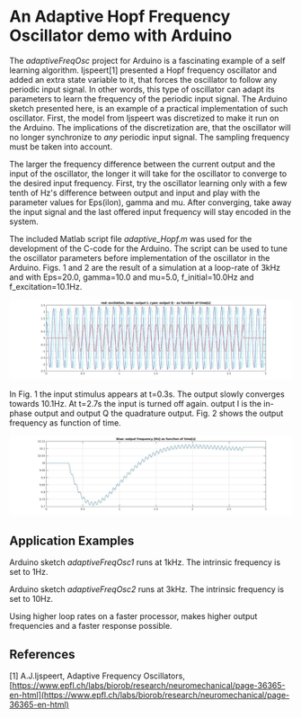 # An Adaptive Hopf Frequency Oscillator demo with Arduino

The *adaptiveFreqOsc* project for Arduino is a fascinating example of a self learning algorithm.
Ijspeert[1] presented a Hopf frequency oscillator and added an extra state variable to it, that forces the oscillator to follow any periodic input signal. In other words, this type of oscillator can adapt its parameters to learn the frequency of the periodic input signal. The Arduino sketch presented here, is an example of a practical implementation of such oscillator.
First, the model from Ijspeert was discretized to make it run on the Arduino. The implications of the discretization are, that the oscillator will no longer synchronize to *any* periodic input signal. The sampling frequency must be taken into account.

The larger the frequency difference between the current output and the input of the oscillator, the longer it will take for the oscillator to converge to the desired input frequency. First, try the oscillator learning only with  a few tenth of Hz's difference between output and input and play with the parameter values for Eps(ilon), gamma and mu. After converging, take away the input signal and the last offered input frequency will stay encoded in the system.

The included Matlab script file *adaptive_Hopf.m* was used for the development of the C-code for the Arduino. The script can be used to tune the oscillator parameters before implementation of the oscillator in the Arduino. Figs. 1 and 2 are the result of a simulation at a loop-rate of 3kHz and with Eps=20.0, gamma=10.0 and mu=5.0,  f_initial=10.0Hz and f_excitation=10.1Hz.

![Fig. 1. ](figures/fig_1.jpg  "Oscillator output as function of time")

In Fig. 1 the input stimulus appears at t=0.3s. The output slowly converges towards 10.1Hz. At t=2.7s the input is turned off again. output I is the in-phase output and output Q the quadrature output. Fig. 2 shows the output frequency as function of time.

![ Fig. 2.](figures/fig_2.jpg  "Output frequency as function of time")

## Application Examples

Arduino sketch *adaptiveFreqOsc1* runs at 1kHz. The intrinsic frequency is set to 1Hz.

Arduino sketch *adaptiveFreqOsc2* runs at 3kHz. The intrinsic frequency is set to 10Hz.

Using higher loop rates on a faster processor, makes higher output frequencies and a faster response possible.

## References

[1] A.J.Ijspeert, Adaptive Frequency Oscillators, [https://www.epfl.ch/labs/biorob/research/neuromechanical/page-36365-en-html](https://www.epfl.ch/labs/biorob/research/neuromechanical/page-36365-en-html) 
